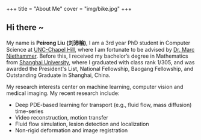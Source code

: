 +++
title = "About Me" 
cover = "img/bike.jpg"
+++


## Hi there ~

My name is **Peirong Liu (刘沛榕)**, I am a 3rd year PhD student in Computer Science at [UNC-Chapel Hill](https://www.unc.edu/), where I am fortunate to be advised by [Dr. Marc Niethammer](https://biag.cs.unc.edu/). Before this, I received my bachelor’s degree in Mathematics from [Shanghai University](https://www.shu.edu.cn/), where I graduated with class rank 1/305, and was awarded the President's List, National Fellowship, Baogang Fellowship, and Outstanding Graduate in Shanghai, China.

My research interests center on machine learning, computer vision and medical imaging. My recent research include:
- Deep PDE-based learning for transport (e.g., fluid flow, mass diffusion) time-series
- Video reconstruction, motion transfer
- Fluid flow simulation, lesion detection and localization
- Non-rigid deformation and image registration
